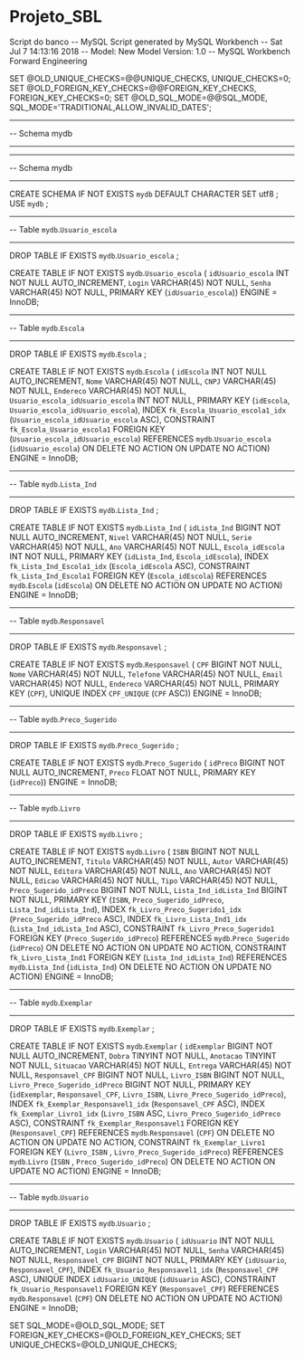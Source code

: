 # Projeto_SBL
Script do banco
-- MySQL Script generated by MySQL Workbench
-- Sat Jul  7 14:13:16 2018
-- Model: New Model    Version: 1.0
-- MySQL Workbench Forward Engineering

SET @OLD_UNIQUE_CHECKS=@@UNIQUE_CHECKS, UNIQUE_CHECKS=0;
SET @OLD_FOREIGN_KEY_CHECKS=@@FOREIGN_KEY_CHECKS, FOREIGN_KEY_CHECKS=0;
SET @OLD_SQL_MODE=@@SQL_MODE, SQL_MODE='TRADITIONAL,ALLOW_INVALID_DATES';

-- -----------------------------------------------------
-- Schema mydb
-- -----------------------------------------------------

-- -----------------------------------------------------
-- Schema mydb
-- -----------------------------------------------------
CREATE SCHEMA IF NOT EXISTS `mydb` DEFAULT CHARACTER SET utf8 ;
USE `mydb` ;

-- -----------------------------------------------------
-- Table `mydb`.`Usuario_escola`
-- -----------------------------------------------------
DROP TABLE IF EXISTS `mydb`.`Usuario_escola` ;

CREATE TABLE IF NOT EXISTS `mydb`.`Usuario_escola` (
  `idUsuario_escola` INT NOT NULL AUTO_INCREMENT,
  `Login` VARCHAR(45) NOT NULL,
  `Senha` VARCHAR(45) NOT NULL,
  PRIMARY KEY (`idUsuario_escola`))
ENGINE = InnoDB;


-- -----------------------------------------------------
-- Table `mydb`.`Escola`
-- -----------------------------------------------------
DROP TABLE IF EXISTS `mydb`.`Escola` ;

CREATE TABLE IF NOT EXISTS `mydb`.`Escola` (
  `idEscola` INT NOT NULL AUTO_INCREMENT,
  `Nome` VARCHAR(45) NOT NULL,
  `CNPJ` VARCHAR(45) NOT NULL,
  `Endereco` VARCHAR(45) NOT NULL,
  `Usuario_escola_idUsuario_escola` INT NOT NULL,
  PRIMARY KEY (`idEscola`, `Usuario_escola_idUsuario_escola`),
  INDEX `fk_Escola_Usuario_escola1_idx` (`Usuario_escola_idUsuario_escola` ASC),
  CONSTRAINT `fk_Escola_Usuario_escola1`
    FOREIGN KEY (`Usuario_escola_idUsuario_escola`)
    REFERENCES `mydb`.`Usuario_escola` (`idUsuario_escola`)
    ON DELETE NO ACTION
    ON UPDATE NO ACTION)
ENGINE = InnoDB;


-- -----------------------------------------------------
-- Table `mydb`.`Lista_Ind`
-- -----------------------------------------------------
DROP TABLE IF EXISTS `mydb`.`Lista_Ind` ;

CREATE TABLE IF NOT EXISTS `mydb`.`Lista_Ind` (
  `idLista_Ind` BIGINT NOT NULL AUTO_INCREMENT,
  `Nivel` VARCHAR(45) NOT NULL,
  `Serie` VARCHAR(45) NOT NULL,
  `Ano` VARCHAR(45) NOT NULL,
  `Escola_idEscola` INT NOT NULL,
  PRIMARY KEY (`idLista_Ind`, `Escola_idEscola`),
  INDEX `fk_Lista_Ind_Escola1_idx` (`Escola_idEscola` ASC),
  CONSTRAINT `fk_Lista_Ind_Escola1`
    FOREIGN KEY (`Escola_idEscola`)
    REFERENCES `mydb`.`Escola` (`idEscola`)
    ON DELETE NO ACTION
    ON UPDATE NO ACTION)
ENGINE = InnoDB;


-- -----------------------------------------------------
-- Table `mydb`.`Responsavel`
-- -----------------------------------------------------
DROP TABLE IF EXISTS `mydb`.`Responsavel` ;

CREATE TABLE IF NOT EXISTS `mydb`.`Responsavel` (
  `CPF` BIGINT NOT NULL,
  `Nome` VARCHAR(45) NOT NULL,
  `Telefone` VARCHAR(45) NOT NULL,
  `Email` VARCHAR(45) NOT NULL,
  `Endereco` VARCHAR(45) NOT NULL,
  PRIMARY KEY (`CPF`),
  UNIQUE INDEX `CPF_UNIQUE` (`CPF` ASC))
ENGINE = InnoDB;


-- -----------------------------------------------------
-- Table `mydb`.`Preco_Sugerido`
-- -----------------------------------------------------
DROP TABLE IF EXISTS `mydb`.`Preco_Sugerido` ;

CREATE TABLE IF NOT EXISTS `mydb`.`Preco_Sugerido` (
  `idPreco` BIGINT NOT NULL AUTO_INCREMENT,
  `Preco` FLOAT NOT NULL,
  PRIMARY KEY (`idPreco`))
ENGINE = InnoDB;


-- -----------------------------------------------------
-- Table `mydb`.`Livro`
-- -----------------------------------------------------
DROP TABLE IF EXISTS `mydb`.`Livro` ;

CREATE TABLE IF NOT EXISTS `mydb`.`Livro` (
  `ISBN` BIGINT NOT NULL AUTO_INCREMENT,
  `Titulo` VARCHAR(45) NOT NULL,
  `Autor` VARCHAR(45) NOT NULL,
  `Editora` VARCHAR(45) NOT NULL,
  `Ano` VARCHAR(45) NOT NULL,
  `Edicao` VARCHAR(45) NOT NULL,
  `Tipo` VARCHAR(45) NOT NULL,
  `Preco_Sugerido_idPreco` BIGINT NOT NULL,
  `Lista_Ind_idLista_Ind` BIGINT NOT NULL,
  PRIMARY KEY (`ISBN`, `Preco_Sugerido_idPreco`, `Lista_Ind_idLista_Ind`),
  INDEX `fk_Livro_Preco_Sugerido1_idx` (`Preco_Sugerido_idPreco` ASC),
  INDEX `fk_Livro_Lista_Ind1_idx` (`Lista_Ind_idLista_Ind` ASC),
  CONSTRAINT `fk_Livro_Preco_Sugerido1`
    FOREIGN KEY (`Preco_Sugerido_idPreco`)
    REFERENCES `mydb`.`Preco_Sugerido` (`idPreco`)
    ON DELETE NO ACTION
    ON UPDATE NO ACTION,
  CONSTRAINT `fk_Livro_Lista_Ind1`
    FOREIGN KEY (`Lista_Ind_idLista_Ind`)
    REFERENCES `mydb`.`Lista_Ind` (`idLista_Ind`)
    ON DELETE NO ACTION
    ON UPDATE NO ACTION)
ENGINE = InnoDB;


-- -----------------------------------------------------
-- Table `mydb`.`Exemplar`
-- -----------------------------------------------------
DROP TABLE IF EXISTS `mydb`.`Exemplar` ;

CREATE TABLE IF NOT EXISTS `mydb`.`Exemplar` (
  `idExemplar` BIGINT NOT NULL AUTO_INCREMENT,
  `Dobra` TINYINT NOT NULL,
  `Anotacao` TINYINT NOT NULL,
  `Situacao` VARCHAR(45) NOT NULL,
  `Entrega` VARCHAR(45) NOT NULL,
  `Responsavel_CPF` BIGINT NOT NULL,
  `Livro_ISBN` BIGINT NOT NULL,
  `Livro_Preco_Sugerido_idPreco` BIGINT NOT NULL,
  PRIMARY KEY (`idExemplar`, `Responsavel_CPF`, `Livro_ISBN`, `Livro_Preco_Sugerido_idPreco`),
  INDEX `fk_Exemplar_Responsavel1_idx` (`Responsavel_CPF` ASC),
  INDEX `fk_Exemplar_Livro1_idx` (`Livro_ISBN` ASC, `Livro_Preco_Sugerido_idPreco` ASC),
  CONSTRAINT `fk_Exemplar_Responsavel1`
    FOREIGN KEY (`Responsavel_CPF`)
    REFERENCES `mydb`.`Responsavel` (`CPF`)
    ON DELETE NO ACTION
    ON UPDATE NO ACTION,
  CONSTRAINT `fk_Exemplar_Livro1`
    FOREIGN KEY (`Livro_ISBN` , `Livro_Preco_Sugerido_idPreco`)
    REFERENCES `mydb`.`Livro` (`ISBN` , `Preco_Sugerido_idPreco`)
    ON DELETE NO ACTION
    ON UPDATE NO ACTION)
ENGINE = InnoDB;


-- -----------------------------------------------------
-- Table `mydb`.`Usuario`
-- -----------------------------------------------------
DROP TABLE IF EXISTS `mydb`.`Usuario` ;

CREATE TABLE IF NOT EXISTS `mydb`.`Usuario` (
  `idUsuario` INT NOT NULL AUTO_INCREMENT,
  `Login` VARCHAR(45) NOT NULL,
  `Senha` VARCHAR(45) NOT NULL,
  `Responsavel_CPF` BIGINT NOT NULL,
  PRIMARY KEY (`idUsuario`, `Responsavel_CPF`),
  INDEX `fk_Usuario_Responsavel1_idx` (`Responsavel_CPF` ASC),
  UNIQUE INDEX `idUsuario_UNIQUE` (`idUsuario` ASC),
  CONSTRAINT `fk_Usuario_Responsavel1`
    FOREIGN KEY (`Responsavel_CPF`)
    REFERENCES `mydb`.`Responsavel` (`CPF`)
    ON DELETE NO ACTION
    ON UPDATE NO ACTION)
ENGINE = InnoDB;


SET SQL_MODE=@OLD_SQL_MODE;
SET FOREIGN_KEY_CHECKS=@OLD_FOREIGN_KEY_CHECKS;
SET UNIQUE_CHECKS=@OLD_UNIQUE_CHECKS;
